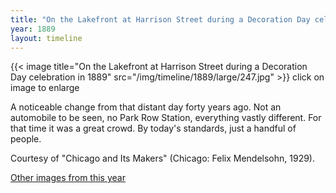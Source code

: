 ```yaml
---
title: "On the Lakefront at Harrison Street during a Decoration Day celebration in 1889"
year: 1889
layout: timeline
---
```


{{< image title="On the Lakefront at Harrison Street during a Decoration Day celebration in 1889" src="/img/timeline/1889/large/247.jpg" >}}
click on image to enlarge 

A noticeable change from that distant day forty years ago. Not an automobile to be seen, no Park Row Station, everything vastly different. For that time it was a great crowd. By today's standards, just a handful of people. 

Courtesy of "Chicago and Its Makers" (Chicago: Felix Mendelsohn, 1929).  

[Other images from this year](/historical/timeline/1889)